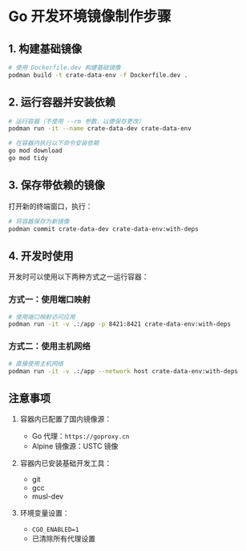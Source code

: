 # Go 开发环境镜像制作步骤

## 1. 构建基础镜像

```bash
# 使用 Dockerfile.dev 构建基础镜像
podman build -t crate-data-env -f Dockerfile.dev .
```

## 2. 运行容器并安装依赖

```bash
# 运行容器（不使用 --rm 参数，以便保存更改）
podman run -it --name crate-data-dev crate-data-env

# 在容器内执行以下命令安装依赖
go mod download
go mod tidy
```

## 3. 保存带依赖的镜像

打开新的终端窗口，执行：

```bash
# 将容器保存为新镜像
podman commit crate-data-dev crate-data-env:with-deps
```

## 4. 开发时使用

开发时可以使用以下两种方式之一运行容器：

### 方式一：使用端口映射

```bash
# 使用端口映射访问应用
podman run -it -v .:/app -p 8421:8421 crate-data-env:with-deps
```

### 方式二：使用主机网络

```bash
# 直接使用主机网络
podman run -it -v .:/app --network host crate-data-env:with-deps
```

## 注意事项

1. 容器内已配置了国内镜像源：
   - Go 代理：`https://goproxy.cn`
   - Alpine 镜像源：USTC 镜像

2. 容器内已安装基础开发工具：
   - git
   - gcc
   - musl-dev

3. 环境变量设置：
   - `CGO_ENABLED=1`
   - 已清除所有代理设置